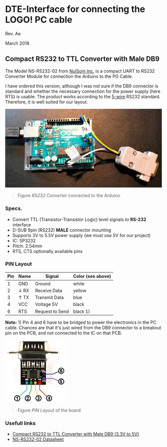 # DTE-Interface for connecting the LOGO! PC cable

Rev. Ae

March 2018

## Compact RS232 to TTL Converter with Male DB9

The Model NS-RS232-02 from [NulSom Inc.](http://www.nulsom.com/) is a compact UART to RS232 Converter Module for connection the Arduino to the PG Cable. 

I have ordered this version, although I was not sure if the DB9 connector is standard and whether the necessary connection for the power supply (here RTS) is usable. The product works according to the [5-wire](https://en.wikipedia.org/wiki/RS-232#3-wire_and_5-wire_RS-232) RS232 standard. Therefore, it is well suited for our layout. 

![alt text][RS232converter]
>Figure _RS232 Converter_ connected to the Arduino

### Specs.
- Convert TTL (Transistor-Transistor Logic) level signals to __RS-232__ interface
- D-SUB 9pin (RS232) __MALE__ connector mounting
- Supports 3V to 5.5V power supply (we must use 5V for our project)
- IC: SP3232
- Pitch: 2.54mm 
- RTS, CTS optionally available pins

### PIN Layout

Pin | Name | Signal | Color (see above)
--- | --- | --- | ---
1 | GND | Ground | white
2 | &darr; RX | Receive Data | yellow
3 | &uarr; TX | Transmit Data | blue
4 | VCC | Voltage 5V | black
6 | RTS | Request to Send | black 1)

__Note:__ 1) Pin 4 and 6 have to be bridged to power the electronics in the PC cable. Chances are that it's just wired from the DB9 connector to a breakout pin on the PCB, and not connected to the IC on that PCB.

![alt text][PinAssignment]
>Figure _PIN Layout_ of the board

### Usefull links
- [Compact RS232 to TTL Converter with Male DB9 (3.3V to 5V)](http://www.google.com/search?q=compact+rs232+ttl+converter+3.3v+to+5v+male "Google search")
- [NS-RS232-02 Datasheet](http://www.nulsom.com/datasheet/NS-RS232_en.pdf)

[RS232converter]: https://github.com/brickpool/logo/blob/master/extras/images/RS232_to_TTL_converter.jpg "RS232 to TTL Converter"

[PinAssignment]: https://github.com/brickpool/logo/blob/master/extras/images/Pin_Assignment.jpg "Pin Assignment"
